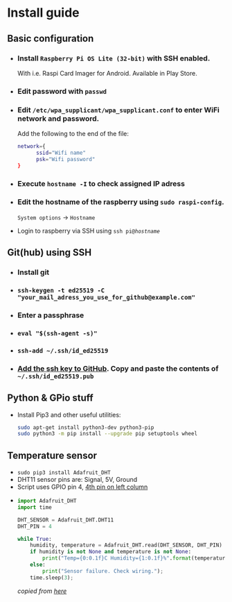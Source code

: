 
# Install guide

## Basic configuration

- ### Install `Raspberry Pi OS Lite (32-bit)` with SSH enabled.
  With i.e. Raspi Card Imager for Android. Available in Play Store.

- ### Edit password with `passwd`

- ### Edit `/etc/wpa_supplicant/wpa_supplicant.conf` to enter WiFi network and password.
  Add the following to the end of the file:
  ```bash
  network={
        ssid="Wifi name"
        psk="Wifi password"
  }
  ```

- ### Execute `hostname -I` to check assigned IP adress

- ### Edit the hostname of the raspberry using `sudo raspi-config`. 
  `System options` -> `Hostname`

- Login to raspberry via SSH using `ssh pi@`*`hostname`*

## Git(hub) using SSH
- ### Install git
- ### `ssh-keygen -t ed25519 -C "your_mail_adress_you_use_for_github@example.com"`
- ### Enter a passphrase
- ### `eval "$(ssh-agent -s)"`
- ### `ssh-add ~/.ssh/id_ed25519`
- ### [Add the ssh key to GitHub](https://docs.github.com/en/github/authenticating-to-github/connecting-to-github-with-ssh/adding-a-new-ssh-key-to-your-github-account). Copy and paste the contents of `~/.ssh/id_ed25519.pub`

## Python & GPio stuff

- Install Pip3 and other useful utilities:
  ```bash
  sudo apt-get install python3-dev python3-pip
  sudo python3 -m pip install --upgrade pip setuptools wheel
  ```

## Temperature sensor
- `sudo pip3 install Adafruit_DHT`
- DHT11 sensor pins are: Signal, 5V, Ground
- Script uses GPIO pin 4, [4th pin on left column](https://www.etechnophiles.com/wp-content/uploads/2020/12/Raspberry-Pi-3-B-Pinout-in-detail.jpg)
- ```python
  import Adafruit_DHT
  import time
  
  DHT_SENSOR = Adafruit_DHT.DHT11
  DHT_PIN = 4
  
  while True:
      humidity, temperature = Adafruit_DHT.read(DHT_SENSOR, DHT_PIN)
      if humidity is not None and temperature is not None:
          print("Temp={0:0.1f}C Humidity={1:0.1f}%".format(temperature, humidity))
      else:
          print("Sensor failure. Check wiring.");
      time.sleep(3);
  ```
  *copied from [here](https://www.thegeekpub.com/236867/using-the-dht11-temperature-sensor-with-the-raspberry-pi/)*